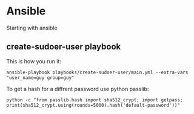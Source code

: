 # Ansible
Starting with ansible

## create-sudoer-user playbook
This is how you run it:
```
ansible-playbook playbooks/create-sudoer-user/main.yml --extra-vars "user_name=guy group=guy"
```

To get a hash for a diffrent password use python passlib:

```
python -c "from passlib.hash import sha512_crypt; import getpass; print(sha512_crypt.using(rounds=5000).hash('default-password'))"
```

